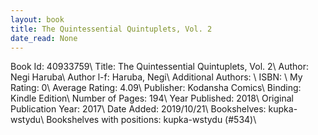 ```yaml
---
layout: book
title: The Quintessential Quintuplets, Vol. 2
date_read: None
---
```


Book Id: 40933759\ 
Title: The Quintessential Quintuplets, Vol. 2\ 
Author: Negi Haruba\ 
Author l-f: Haruba, Negi\ 
Additional Authors: \ 
ISBN: \ 
My Rating: 0\ 
Average Rating: 4.09\ 
Publisher: Kodansha Comics\ 
Binding: Kindle Edition\ 
Number of Pages: 194\ 
Year Published: 2018\ 
Original Publication Year: 2017\ 
Date Added: 2019/10/21\ 
Bookshelves: kupka-wstydu\ 
Bookshelves with positions: kupka-wstydu (#534)\ 


